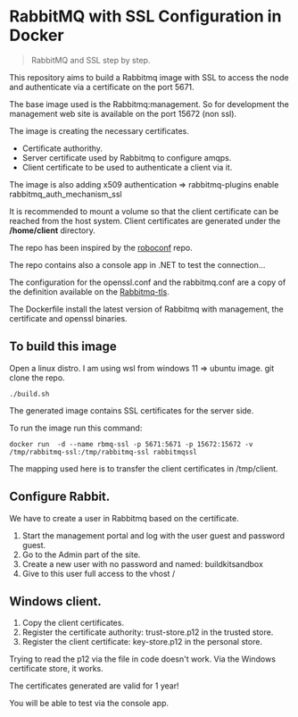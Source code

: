 # RabbitMQ with SSL Configuration in Docker

> RabbitMQ and SSL step by step.

This repository aims to build a Rabbitmq image with SSL to access the node and authenticate via a certificate on the port 5671.

The base image used is the Rabbitmq:management. So for development the management web site is available on the port 15672 (non ssl).


The image is creating the necessary certificates.
- Certificate authorithy.
- Server certificate used by Rabbitmq to configure amqps.
- Client certificate to be used to authenticate a client via it. 

The image is also adding x509 authentication => rabbitmq-plugins enable rabbitmq_auth_mechanism_ssl

It is recommended to mount a volume so that the client certificate can be reached from the
host system. Client certificates are generated under the **/home/client** directory.

The repo has been inspired by the [roboconf](https://github.com/roboconf/rabbitmq-with-ssl-in-docker) repo. <br>

The repo contains also a console app in .NET to test the connection...

The configuration for the openssl.conf and the rabbitmq.conf are a copy of the definition available on the [Rabbitmq-tls](https://www.rabbitmq.com/ssl.html).

The Dockerfile install the latest version of Rabbitmq with management, the certificate and openssl binaries.

## To build this image

Open a linux distro. I am using wsl from windows 11 => ubuntu image.
git clone the repo.

```
./build.sh
```

The generated image contains SSL certificates for the server side.

To run the image run this command:

```
docker run  -d --name rbmq-ssl -p 5671:5671 -p 15672:15672 -v /tmp/rabbitmq-ssl:/tmp/rabbitmq-ssl rabbitmqssl
```

The mapping used here is to transfer the client certificates in /tmp/client.

## Configure Rabbit.

We have to create a user in Rabbitmq based on the certificate.</br>
1. Start the management portal and log with the user guest and password guest. 
2. Go to the Admin part of the site.
3. Create a new user with no password and named: buildkitsandbox
4. Give to this user full access to the vhost /

## Windows client.

1. Copy the client certificates.
2. Register the certificate authority: trust-store.p12 in the trusted store.
3. Register the client certificate: key-store.p12 in the personal store.

Trying to read the p12 via the file in code doesn't work. Via the Windows certificate store, it works.

The certificates generated are valid for 1 year!

You will be able to test via the console app.

